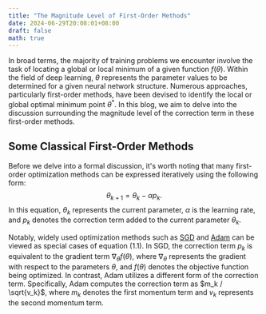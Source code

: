 ```yaml
---
title: "The Magnitude Level of First-Order Methods"
date: 2024-06-29T20:08:01+08:00
draft: false
math: true
---
```


In broad terms, the majority of training problems we encounter involve the task of locating a global or local minimum of a given function $f(\theta)$.
Within the field of deep learning, $\theta$ represents the parameter values to be determined for a given neural network structure.
Numerous approaches, particularly first-order methods, have been devised to identify the local or global optimal minimum point $\theta^*$.
In this blog, we aim to delve into the discussion surrounding the magnitude level of the correction term in these first-order methods.

## Some Classical First-Order Methods

Before we delve into a formal discussion, it's worth noting that many first-order optimization methods can be expressed iteratively using the following form:
$$\theta_{k+1} = \theta_k - \alpha p_k. \tag{1.1} $$
In this equation, $\theta_k$ represents the current parameter, $\alpha$ is the learning rate, and $p_k$ denotes the correction term added to the current parameter $\theta_k$.

Notably, widely used optimization methods such as [SGD](https://pytorch.org/docs/stable/generated/torch.optim.SGD.html) and [Adam](https://pytorch.org/docs/stable/generated/torch.optim.Adam.html) can be viewed as special cases of equation (1.1).
In SGD, the correction term $p_k$ is equivalent to the gradient term $\nabla_\theta f(\theta)$, where $\nabla_\theta$ represents the gradient with respect to the parameters $\theta$, and $f(\theta)$ denotes the objective function being optimized.
In contrast, Adam utilizes a different form of the correction term. Specifically, Adam computes the correction term as $m_k / \sqrt{v_k}$, where $m_k$ denotes the first momentum term and $v_k$ represents the second momentum term.
